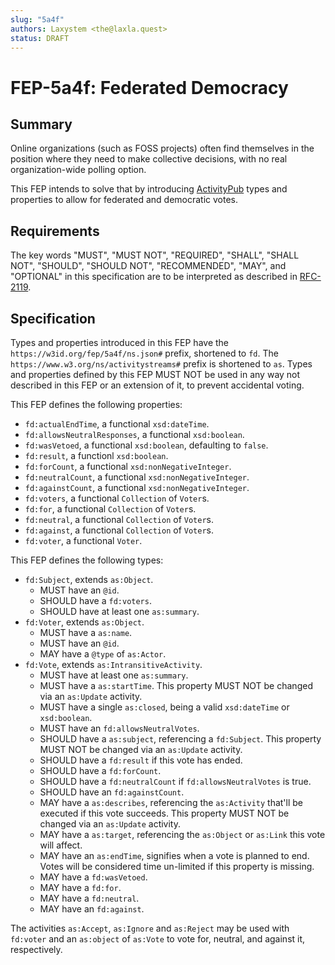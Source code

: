 ```yaml
---
slug: "5a4f"
authors: Laxystem <the@laxla.quest>
status: DRAFT
---
```

[ActivityPub]: https://www.w3.org/TR/activitypub
[RFC-2119]: https://datatracker.ietf.org/doc/html/rfc2119.html

# FEP-5a4f: Federated Democracy

## Summary
Online organizations (such as FOSS projects) often find themselves in the position where they need to make collective decisions,
with no real organization-wide polling option.

This FEP intends to solve that by introducing [ActivityPub] types and properties to allow for federated and democratic votes.

## Requirements
The key words "MUST", "MUST NOT", "REQUIRED", "SHALL", "SHALL NOT", "SHOULD", "SHOULD NOT", "RECOMMENDED", "MAY", and "OPTIONAL" in this specification are to be interpreted as described in [RFC-2119].

## Specification
Types and properties introduced in this FEP have the `https://w3id.org/fep/5a4f/ns.json#` prefix, shortened to `fd`. The `https://www.w3.org/ns/activitystreams#` prefix is shortened to `as`. Types and properties defined by this FEP MUST NOT be used in any way not described in this FEP or an extension of it, to prevent accidental voting.

This FEP defines the following properties:
* `fd:actualEndTime`, a functional `xsd:dateTime`.
* `fd:allowsNeutralResponses`, a functional `xsd:boolean`.
* `fd:wasVetoed`, a functional `xsd:boolean`, defaulting to `false`.
* `fd:result`, a functionl `xsd:boolean`.
* `fd:forCount`, a functional `xsd:nonNegativeInteger`.
* `fd:neutralCount`, a functional `xsd:nonNegativeInteger`.
* `fd:againstCount`, a functional `xsd:nonNegativeInteger`.
* `fd:voters`, a functional `Collection` of `Voter`s.
* `fd:for`, a functional `Collection` of `Voter`s.
* `fd:neutral`, a functional `Collection` of `Voter`s.
* `fd:against`, a functional `Collection` of `Voter`s.
* `fd:voter`, a functional `Voter`.

This FEP defines the following types:
* `fd:Subject`, extends `as:Object`.
    * MUST have an `@id`.
    * SHOULD have a `fd:voters`.
    * SHOULD have at least one `as:summary`.
* `fd:Voter`, extends `as:Object`.
    * MUST have a `as:name`.
    * MUST have an `@id`.
    * MAY have a `@type` of `as:Actor`.
* `fd:Vote`, extends `as:IntransitiveActivity`.
    * MUST have at least one `as:summary`.
    * MUST have a `as:startTime`. This property MUST NOT be changed via an `as:Update` activity.
    * MUST have a single `as:closed`, being a valid `xsd:dateTime` or `xsd:boolean`.
    * MUST have an `fd:allowsNeutralVotes`.
    * SHOULD have a `as:subject`, referencing a `fd:Subject`. This property MUST NOT be changed via an `as:Update` activity.
    * SHOULD have a `fd:result` if this vote has ended.
    * SHOULD have a `fd:forCount`.
    * SHOULD have a `fd:neutralCount` if `fd:allowsNeutralVotes` is true.
    * SHOULD have an `fd:againstCount`.
    * MAY have a `as:describes`, referencing the `as:Activity` that'll be executed if this vote succeeds. This property MUST NOT be changed via an `as:Update` activity.
    * MAY have a `as:target`, referencing the `as:Object` or `as:Link` this vote will affect.
    * MAY have an `as:endTime`, signifies when a vote is planned to end. Votes will be considered time un-limited if this property is missing.
    * MAY have a `fd:wasVetoed`.
    * MAY have a `fd:for`.
    * MAY have a `fd:neutral`.
    * MAY have an `fd:against`.

The activities `as:Accept`, `as:Ignore` and `as:Reject` may be used with `fd:voter` and an `as:object` of `as:Vote` to vote for, neutral, and against it, respectively.